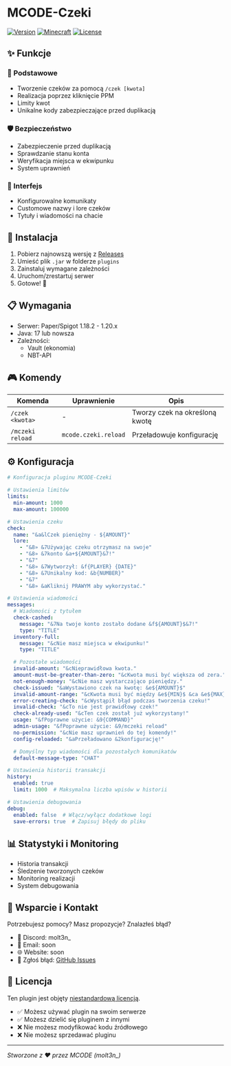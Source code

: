 # MCODE-Czeki

[![Version](https://img.shields.io/badge/version-1.0.0-blue.svg)](https://github.com/MOLTENEK/MCODE-Czeki-Releases/releases)
[![Minecraft](https://img.shields.io/badge/minecraft-1.18.2--1.20.x-green.svg)](https://www.minecraft.net/)
[![License](https://img.shields.io/badge/license-Custom-red.svg)](LICENSE)

## ✨ Funkcje

### 🎯 Podstawowe
- Tworzenie czeków za pomocą `/czek [kwota]`
- Realizacja poprzez kliknięcie PPM
- Limity kwot
- Unikalne kody zabezpieczające przed duplikacją

### 🛡️ Bezpieczeństwo
- Zabezpieczenie przed duplikacją
- Sprawdzanie stanu konta
- Weryfikacja miejsca w ekwipunku
- System uprawnień

### 📱 Interfejs
- Konfigurowalne komunikaty
- Customowe nazwy i lore czeków
- Tytuły i wiadomości na chacie

## 🚀 Instalacja

1. Pobierz najnowszą wersję z [Releases](../../releases)
2. Umieść plik `.jar` w folderze `plugins`
3. Zainstaluj wymagane zależności
4. Uruchom/zrestartuj serwer
5. Gotowe! 🎉

## 📋 Wymagania

- Serwer: Paper/Spigot 1.18.2 - 1.20.x
- Java: 17 lub nowsza
- Zależności:
  - Vault (ekonomia)
  - NBT-API

## 🎮 Komendy

| Komenda | Uprawnienie | Opis |
|---------|-------------|------|
| `/czek <kwota>` | - | Tworzy czek na określoną kwotę |
| `/mczeki reload` | `mcode.czeki.reload` | Przeładowuje konfigurację |

## ⚙️ Konfiguracja

```yaml
# Konfiguracja pluginu MCODE-Czeki

# Ustawienia limitów
limits:
  min-amount: 1000
  max-amount: 100000

# Ustawienia czeku
check:
  name: "&a&lCzek pieniężny - ${AMOUNT}"
  lore:
    - "&8» &7Używając czeku otrzymasz na swoje"
    - "&8» &7konto &a+${AMOUNT}&7!"
    - "&7"
    - "&8» &7Wytworzył: &f{PLAYER} {DATE}"
    - "&8» &7Unikalny kod: &b{NUMBER}"
    - "&7"
    - "&8» &aKliknij PRAWYM aby wykorzystać."

# Ustawienia wiadomości
messages:
  # Wiadomości z tytułem
  check-cashed:
    message: "&7Na twoje konto zostało dodane &f${AMOUNT}$&7!"
    type: "TITLE"
  inventory-full:
    message: "&cNie masz miejsca w ekwipunku!"
    type: "TITLE"

  # Pozostałe wiadomości
  invalid-amount: "&cNieprawidłowa kwota."
  amount-must-be-greater-than-zero: "&cKwota musi być większa od zera."
  not-enough-money: "&cNie masz wystarczająco pieniędzy."
  check-issued: "&aWystawiono czek na kwotę: &e${AMOUNT}$"
  invalid-amount-range: "&cKwota musi być między &e${MIN}$ &ca &e${MAX}$&c!"
  error-creating-check: "&cWystąpił błąd podczas tworzenia czeku!"
  invalid-check: "&cTo nie jest prawidłowy czek!"
  check-already-used: "&cTen czek został już wykorzystany!"
  usage: "&fPoprawne użycie: &9{COMMAND}"
  admin-usage: "&fPoprawne użycie: &9/mczeki reload"
  no-permission: "&cNie masz uprawnień do tej komendy!"
  config-reloaded: "&aPrzeładowano &2konfigurację!"

  # Domyślny typ wiadomości dla pozostałych komunikatów
  default-message-type: "CHAT"

# Ustawienia historii transakcji
history:
  enabled: true
  limit: 1000  # Maksymalna liczba wpisów w historii

# Ustawienia debugowania
debug:
  enabled: false  # Włącz/wyłącz dodatkowe logi
  save-errors: true  # Zapisuj błędy do pliku

```

## 📊 Statystyki i Monitoring

- Historia transakcji
- Śledzenie tworzonych czeków
- Monitoring realizacji
- System debugowania

## 🤝 Wsparcie i Kontakt

Potrzebujesz pomocy? Masz propozycje? Znalazłeś błąd?
- 💬 Discord: molt3n_
- 📧 Email: soon
- 🌐 Website: soon
- 🐛 Zgłoś błąd: [GitHub Issues](../../issues)

## 📜 Licencja

Ten plugin jest objęty [niestandardową licencją](LICENSE).
- ✅ Możesz używać plugin na swoim serwerze
- ✅ Możesz dzielić się pluginem z innymi
- ❌ Nie możesz modyfikować kodu źródłowego
- ❌ Nie możesz sprzedawać pluginu

---
*Stworzone z ❤️ przez MCODE (molt3n_)*
